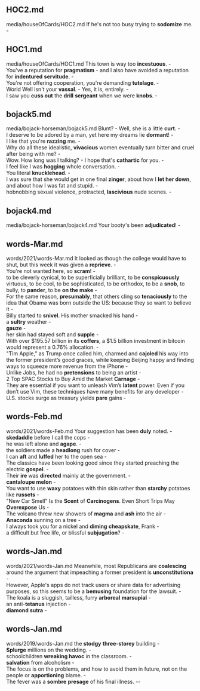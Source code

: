 ## HOC2.md ## 
media/houseOfCards/HOC2.md
If he's not too busy trying to **sodomize** me. -  

## HOC1.md ## 
media/houseOfCards/HOC1.md
This town is way too **incestuous**. -  
You've a reputation for **pragmatism** - and I also have avoided a reputation for **indentured** **servitude**. -   
You're not offering cooperation, you're demanding **tutelage**. -  
World Well isn't your **vassal**. - Yes, it is, entirely. -  
I saw you **cuss out** the **drill** **sergeant** when we were **knobs**. -  

## bojack5.md ## 
media/bojack-horseman/bojack5.md
Blunt? - Well, she is a little **curt**. -  
I deserve to be adored by a man, yet here my dreams lie **dormant**! -  
I like that you're **razzing** me. -  
Why do all these idealistic, **vivacious** women eventually turn bitter and cruel after being with me? -   
Wow. How long was I talking? - I hope that's **cathartic** for you. -  
I feel like I was **hogging** whole conversation. -  
You literal **knucklehead**. -  
I was sure that she would get in one final **zinger**, about how I **let her down**, and about how I was fat and stupid. -  
hobnobbing sexual violence, protracted, **lascivious** nude scenes. -  

## bojack4.md ## 
media/bojack-horseman/bojack4.md
Your booty's been **adjudicated**! -  

## words-Mar.md ## 
words/2021/words-Mar.md
It looked as though the college would have to shut, but this week it was given a **reprieve**. -  
You're not wanted here, so **scram**! -  
to be cleverly cynical, to be superficially brilliant, to be **conspicuously** virtuous, to be cool, to be sophisticated, to be orthodox, to be a **snob**, to bully, to **pander**, to be **on the make** -  
For the same reason, **presumably**, that others cling so **tenaciously** to the idea that Obama was born outside the US: because they so want to believe it -  
Billy started to **snivel**. His mother smacked his hand -  
a **sultry** weather -  
**gauze** -  
her skin had stayed soft and **supple** -  
With over $195.57 billion in its **coffers**, a $1.5 billion investment in bitcoin would represent a 0.76% allocation. -   
"Tim Apple," as Trump once called him, charmed and **cajoled** his way into the former president’s good graces, while keeping Beijing happy and finding ways to squeeze more revenue from the iPhone -  
Unlike Jobs, he had no **pretensions** to being an artist -  
2 Top SPAC Stocks to Buy Amid the Market **Carnage** -  
They are essential if you want to unleash Vim’s **latent** power. Even if you don’t use Vim, these techniques have many benefits for any developer -  
U.S. stocks surge as treasury yields **pare** gains -  

## words-Feb.md ## 
words/2021/words-Feb.md
Your suggestion has been **duly** noted. -  
**skedaddle** before I call the cops -  
he was left alone and **agape**. -  
the soldiers made a **headlong** rush for cover -  
I can **aft** and **luffed** her to the open sea -  
The classics have been looking good since they started preaching the electric **gospel**. -  
Their **ire** was **directed** mainly at the government. -  
**cantaloupe melon** -  
You want to use **waxy** potatoes with thin skin rather than **starchy** potatoes like **russets** -  
"New Car Smell" Is the **Scent** of **Carcinogens**. Even Short Trips May **Overexpose** Us -  
The volcano threw new showers of **magma** and **ash** into the air -  
**Anaconda** sunning on a tree -  
I always took you for a nickel and **diming** **cheapskate**, Frank -  
a difficult but free life, or blissful **subjugation**? -  

## words-Jan.md ## 
words/2021/words-Jan.md
Meanwhile, most Republicans are **coalescing** around the argument that impeaching a former president is **unconstitutiona** -  
However, Apple's apps do not track users or share data for advertising purposes, so this seems to be a **bemusing** foundation for the lawsuit. -   
The koala is a sluggish, tailless, furry **arboreal** **marsupial** -  
an anti-**tetanus** injection -  
**diamond sutra** -  

## words-Jan.md ## 
words/2019/words-Jan.md
the **stodgy** **three-storey** building -  
**Splurge** millions on the wedding. -  
schoolchildren **wreaking havoc** in the classroom. -  
**salvation** from alcoholism -  
The focus is on the problems, and how to avoid them in future, not on the people or **apportioning** blame. -  
The fever was a **sombre** **presage** of his final illness. --  
